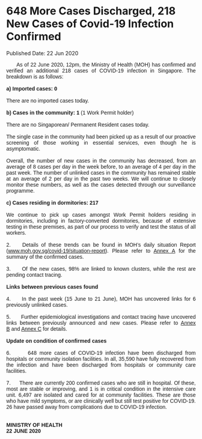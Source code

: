 <html>
    <meta http-equiv="Content-Type" content="text/html; charset=utf-8"/>
    <meta charset="utf-8"/>
    <title>648 More Cases Discharged, 218 New Cases of Covid-19 Infection Confirmed</title>
    <body><h1>648 More Cases Discharged, 218 New Cases of Covid-19 Infection Confirmed</h1>
    <p>Published Date: 22 Jun 2020</p> <p style="text-align: justify;"><span style="font-family: Arial;"><span style="font-size: 14px;">&nbsp; &nbsp; &nbsp; As of 22 June 2020, 12pm, the Ministry of Health (MOH) has confirmed and verified an additional 218 cases of COVID-19 infection in Singapore. The breakdown is as follows:&nbsp;<br><br><strong>a) Imported cases: 0<br></strong><br>There are no imported cases today.&nbsp;&nbsp;<br><br><strong>b) Cases in the community: 1</strong> (1 Work Permit holder)<br><br>There are no Singaporean/ Permanent Resident cases today.<br><br>The single case in the community had been picked up as a result of our proactive screening of those working in essential services, even though he is asymptomatic.&nbsp;<br><br>Overall, the number of new cases in the community has decreased, from an average of 8 cases per day in the week before, to an average of 4 per day in the past week. The number of unlinked cases in the community has remained stable at an average of 2 per day in the past two weeks. We will continue to closely monitor these numbers, as well as the cases detected through our surveillance programme.<br><br><strong>c) Cases residing in dormitories: 217<br></strong><br>We continue to pick up cases amongst Work Permit holders residing in dormitories, including in factory-converted dormitories, because of extensive testing in these premises, as part of our process to verify and test the status of all workers.&nbsp;<br><br>2.&nbsp; &nbsp; Details of these trends can be found in MOH’s daily situation Report (<a href="http://www.moh.gov.sg/covid-19/situation-report/" title="" class="" target="">www.moh.gov.sg/covid-19/situation-report</a>). Please refer to <a href="/docs/librariesprovider5/pressroom/press-releases/moh-press-release---annex-a-(22-jun-2020).pdf?sfvrsn=5d44f02_0" title="Annex A">Annex A</a>&nbsp;for the summary of the confirmed cases.&nbsp;<br><br>3.&nbsp; &nbsp; &nbsp;Of the new cases, 98% are linked to known clusters, while the rest are pending contact tracing.&nbsp;<br><br><strong>Links between previous cases found<br></strong><br>4.&nbsp; &nbsp; &nbsp;In the past week (15 June to 21 June), MOH has uncovered links for 6 previously unlinked cases.&nbsp;<br><br>5.&nbsp; &nbsp; &nbsp; Further epidemiological investigations and contact tracing have uncovered links between previously announced and new cases. Please refer to <a href="/docs/librariesprovider5/pressroom/press-releases/moh-press-release---annex-b-(22-jun-2020).pdf?sfvrsn=a5d1dfd4_0" title="Annex B">Annex B</a>&nbsp;and <a href="/docs/librariesprovider5/pressroom/press-releases/moh-press-release---annex-c-(22-jun-2020).pdf?sfvrsn=8000828_0" title="Annex C">Annex C</a>&nbsp;for details.<br><br><strong>Update on condition of confirmed cases<br></strong><br>6.&nbsp; &nbsp; &nbsp; 648 more cases of COVID-19 infection have been discharged from hospitals or community isolation facilities. In all, 35,590 have fully recovered from the infection and have been discharged from hospitals or community care facilities.&nbsp;<br><br>7.&nbsp; &nbsp; &nbsp;There are currently 200 confirmed cases who are still in hospital. Of these, most are stable or improving, and 1 is in critical condition in the intensive care unit. 6,497 are isolated and cared for at community facilities. These are those who have mild symptoms, or are clinically well but still test positive for COVID-19. 26 have passed away from complications due to COVID-19 infection.&nbsp;<br><br><br><strong>MINISTRY OF HEALTH<br>22 JUNE 2020</strong></span></span></p></body>
</html>